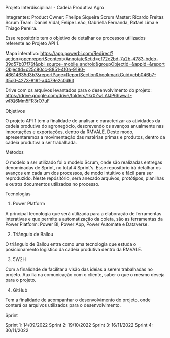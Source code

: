 Projeto Interdisciplinar - Cadeia Produtiva Agro


Integrantes: 
Product Owner: Fhelipe Siqueira
Scrum Master: Ricardo Freitas
Scrum Team: Daniel Vidal, Felipe Leão, Gabriella Fernanda, Rafael Lima e Thiago Pereira.


Esse repositório tem o objetivo de detalhar os processos utilizados referente ao Projeto API 1.

Mapa interativo:
https://app.powerbi.com/Redirect?action=openreport&context=Annotate&ctid=cf72e2bd-7a2b-4783-bdeb-39d57b07f76f&pbi_source=mobile_android&groupObjectId=&appId=&reportObjectId=c25c80cc-8851-4f0a-9190-46614635d3b7&reportPage=ReportSection&bookmarkGuid=cbb046b7-35c0-4273-819f-a4479e2c0d63

Drive com os arquivos levantados para o desenvolvimento do projeto:
https://drive.google.com/drive/folders/1kr0ZwLAlJP6hwwiL-wRQ6Mm5FR3rO7uF


Objetivos

O projeto API 1 tem a finalidade de analisar e caracterizar as atividades da cadeia produtiva do agronegócio, descrevendo os avanços anualmente nas importações e exportações, dentro da RMVALE. Deste modo, apresentaremos a movimentação das matérias primas e produtos, dentro da cadeia produtiva a ser trabalhada.


Métodos

O modelo a ser utilizado foi o modelo Scrum, onde são realizadas entregas denominadas de Sprint, no total 4 Sprint's. Esse repositório irá detalhar os avanços em cada um dos processos, de modo intuitivo e fácil para ser reproduzido. Neste repósitório, será anexado arquivos, protótipos, planilhas e outros documentos utilizados no processo.


Tecnologias

1. Power Platform

A principal tecnologia que será utilizada para a elaboração de ferramentas interativas e que permite a automatização da coleta, são as ferramentas da Power Platform: Power BI, Power App, Power Automate e Dataverse.

2. Triângulo de Ballou

O triângulo de Ballou entra como uma tecnologia que estuda o posicionamento logístico da cadeia produtiva dentro da RMVALE.

3. 5W2H

Com a finalidade de facilitar a visão das ideias a serem trabalhadas no projeto. Auxilia na comunicação com o cliente, saber o que o mesmo deseja para o projeto.

4. GitHub

Tem a finalidade de acompanhar o desenvolvimento do projeto, onde conterá os arquivos utilizados para o desenvolvimento.


Sprint

Sprint 1: 14/09/2022
Sprint 2: 19/10/2022
Sprint 3: 16/11/2022
Sprint 4: 30/11/2022



